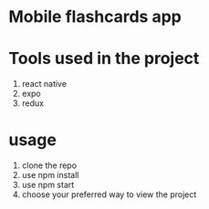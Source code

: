 # Mobile flashcards app

# Tools used in the project

1. react native
2. expo
3. redux

# usage

1. clone the repo
2. use npm install
3. use npm start
4. choose your preferred way to view the project
